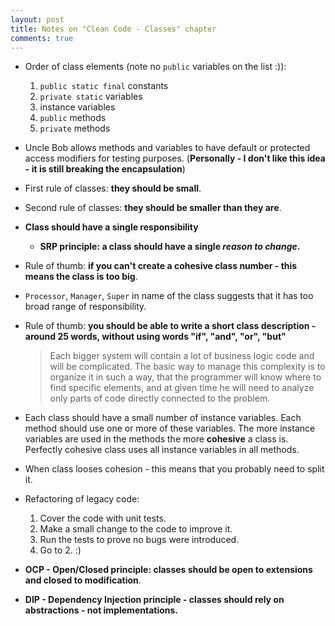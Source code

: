 ```yaml
---
layout: post
title: Notes on "Clean Code - Classes" chapter
comments: true
---
```


  * Order of class elements (note no `public` variables on the list :)):
    1. `public static final` constants
    2. `private static` variables
    3. instance variables
    4. `public` methods
    5. `private` methods
  * Uncle Bob allows methods and variables to have default or protected access modifiers for testing purposes. (**Personally - I don't like this idea - it is still breaking the encapsulation**)
  * First rule of classes: **they should be small**.
  * Second rule of classes: **they should be smaller than they are**.
  * **Class should have a single responsibility**
    * **SRP principle: a class should have a single _reason to change_.**
  * Rule of thumb: **if you can't create a cohesive class number - this means the class is too big**.
  * `Processor`, `Manager`, `Super` in name of the class suggests that it has too broad range of responsibility.
  * Rule of thumb: **you should be able to write a short class description - around 25 words, without using words "if", "and", "or", "but"**

    > Each bigger system will contain a lot of business logic code and will be complicated. The basic way to manage this complexity is to organize it in such a way, that the programmer will know where to find specific elements, and at given time he will need to analyze only parts of code directly connected to the problem.

  * Each class should have a small number of instance variables. Each method should use one or more of these variables. The more instance variables are used in the methods the more **cohesive** a class is. Perfectly cohesive class uses all instance variables in all methods.
  * When class looses cohesion - this means that you probably need to split it.
  * Refactoring of legacy code:
    1. Cover the code with unit tests.
    2. Make a small change to the code to improve it.
    3. Run the tests to prove no bugs were introduced.
    4. Go to 2. :)
  * **OCP - Open/Closed principle: classes should be open to extensions and closed to modification**.
  * **DIP - Dependency Injection principle - classes should rely on abstractions - not implementations.**
